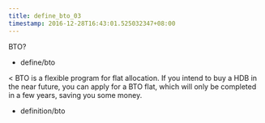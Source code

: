 ```yaml
---
title: define_bto_03
timestamp: 2016-12-28T16:43:01.525032347+08:00
---
```


BTO?
* define/bto

< BTO is a flexible program for flat allocation. If you intend to buy a HDB in the near future, you can apply for a BTO flat, which will only be completed in a few years, saving you some money.
* definition/bto
